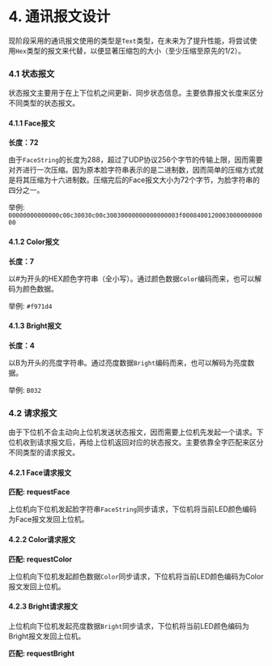 # 4. 通讯报文设计

现阶段采用的通讯报文使用的类型是`Text`类型，在未来为了提升性能，将尝试使用`Hex`类型的报文来代替，以便显著压缩包的大小（至少压缩至原先的1/2）。

### 4.1 状态报文

状态报文主要用于在上下位机之间更新、同步状态信息。主要依靠报文长度来区分不同类型的状态报文。

#### 4.1.1 Face报文

**长度：72**

由于`FaceString`的长度为288，超过了UDP协议256个字节的传输上限，因而需要对齐进行一次压缩。因为原本脸字符串表示的是二进制数，因而简单的压缩方式就是将其压缩为十六进制数。压缩完后的Face报文大小为72个字节，为脸字符串的四分之一。

举例: `00000000000000c00c30030c00c30030000000000000003f000840012000300000000000`

#### 4.1.2 Color报文

**长度：7**

以#为开头的HEX颜色字符串（全小写）。通过颜色数据`Color`编码而来，也可以解码为颜色数据。

举例: `#f971d4`

#### 4.1.3 Bright报文

**长度：4**

以B为开头的亮度字符串。通过亮度数据`Bright`编码而来，也可以解码为亮度数据。

举例: `B032`

### 4.2 请求报文

由于下位机不会主动向上位机发送状态报文，因而需要上位机先发起一个请求。下位机收到请求报文后，再给上位机返回对应的状态报文。主要依靠全字匹配来区分不同类型的请求报文。

#### 4.2.1 Face请求报文

**匹配: requestFace**

上位机向下位机发起脸字符串`FaceString`同步请求，下位机将当前LED颜色编码为Face报文发回上位机。

#### 4.2.2 Color请求报文

**匹配: requestColor**

上位机向下位机发起颜色数据`Color`同步请求，下位机将当前LED颜色编码为Color报文发回上位机。

#### 4.2.3 Bright请求报文

上位机向下位机发起亮度数据`Bright`同步请求，下位机将当前LED颜色编码为Bright报文发回上位机。

**匹配: requestBright**